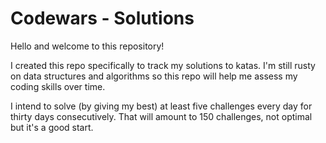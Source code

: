 # Codewars - Solutions

Hello and welcome to this repository!

I created this repo specifically to track my solutions to katas.
I'm still rusty on data structures and algorithms so this repo 
will help me assess my coding skills over time.

I intend to solve (by giving my best) at least five challenges every day 
for thirty days consecutively. That will amount to 150 challenges, not optimal 
but it's a good start.